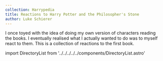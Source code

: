 ```yaml
---
collection: Harrypedia
title: Reactions to Harry Potter and the Philosopher's Stone
author: Luke Schierer
---
```


I once toyed with the idea of doing my own version of characters reading the books. I eventually realised what I actually wanted to do was to myself react to them. This is a collection of reactions to the first book.

import DirectoryList from '../../../../../components/DirectoryList.astro'

<DirectoryList recurse="false"/>
